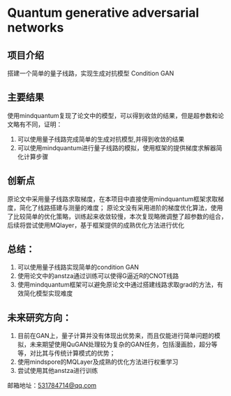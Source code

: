 # Quantum generative adversarial networks

## 项目介绍

搭建一个简单的量子线路，实现生成对抗模型
Condition GAN

## 主要结果

使用mindquantum复现了论文中的模型，可以得到收敛的结果，但是超参数和论文略有不同，证明：
1. 可以使用量子线路完成简单的生成对抗模型,并得到收敛的结果
2. 可以使用mindquantum进行量子线路的模拟，使用框架的提供梯度求解器简化计算步骤

## 创新点

原论文中采用量子线路求取梯度，在本项目中直接使用mindquantum框架求取梯度，简化了线路搭建与测量的难度；
原论文没有采用进阶的梯度优化算法，使用了比较简单的优化策略，训练起来收敛较慢，本次复现略微调整了超参数的组合，后续将尝试使用MQlayer，基于框架提供的成熟优化方法进行优化

## 总结：

 1. 可以使用量子线路实现简单的condition GAN 
 2. 使用论文中的anstza通过训练可以使得G逼近R的CNOT线路 
 3. 使用mindquantum框架可以避免原论文中通过搭建线路求取grad的方法，有效简化模型实现难度

## 未来研究方向：

 1. 目前在GAN上，量子计算并没有体现出优势来，而且仅能进行简单问题的模拟，未来期望使用QuGAN处理较为复杂的GAN任务，包括漫画脸，超分等等，对比其与传统计算模式的优势；
 2. 使用mindspore的MQLayer及成熟的优化方法进行权重学习
 3. 尝试使用其他anstza进行训练

邮箱地址：531784714@qq.com